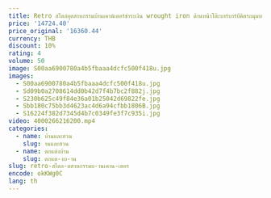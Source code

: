 ```yaml
---
title: Retro สไตล์อุตสาหกรรมบ้านเคาน์เตอร์ชําระเงิน wrought iron ด้านหน้าโต๊ะบาร์บาร์บีคิตรถมุมบาร์การปรับแต่ง
price: '14724.40'
price_original: '16360.44'
currency: THB
discount: 10%
rating: 4
volume: 50
image: S00aa6900780a4b5fbaaa4dcfc500f418u.jpg
images:
  - S00aa6900780a4b5fbaaa4dcfc500f418u.jpg
  - Sd09b0a2708614dd0b42d7f4b7bc2f882j.jpg
  - S230b625c49f84e36a01b25042d69822fe.jpg
  - Sbb180c75bb3d4623ac4d6a94cfbb1806B.jpg
  - S16224f382d7345d4b7c0349fe3f7c935i.jpg
video: 4000266216200.mp4
categories:
  - name: บ้านและสวน
    slug: านและสวน
  - name: ตกแต่งบ้าน
    slug: ตกแต-งบ-าน
slug: retro-สไตล-ตสาหกรรมบ-านเคาน-เตอร
encode: okKWg0C
lang: th
---
```

  